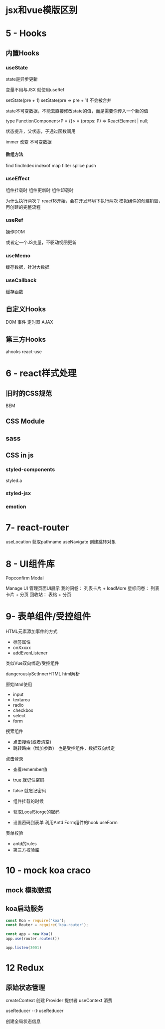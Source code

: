 # jsx和vue模版区别

# 5 -  Hooks
## 内置Hooks

### useState
state是异步更新

变量不用与JSX 就使用useRef

setState(pre + 1)
setState(pre => pre + 1) 不会被合并


state不可变数据，不能去直接修改state的值，而是需要你传入一个新的值

type FunctionComponent<P = {}> = (props: P) => ReactElement | null;

状态提升，父状态，子通过函数调用

immer 改变 不可变数据

#### 数组方法

find
findIndex
indexof
map
filter
splice
push

### useEffect
组件挂载时
组件更新时
组件卸载时

为什么执行两次？
react18开始，会在开发环境下执行两次
模拟组件的创建销毁， 再创建的完整流程

### useRef
操作DOM

或者定一个JS变量，不驱动视图更新 

### useMemo
缓存数据，针对大数据

### useCallback
缓存函数

## 自定义Hooks
DOM
事件
定时器
AJAX


## 第三方Hooks
ahooks
react-use


# 6 -  react样式处理
## 旧时的CSS规范
BEM

## CSS Module

## sass

## CSS in js
### styled-components
styled.a

### styled-jsx
### emotion 

# 7-  react-router
useLocation 获取pathname
useNavigate 创建跳转对象

# 8 - UI组件库

Popconfirm
Modal 


Manage UI 管理页面UI展示
我的问卷： 列表卡片 + loadMore
星标问卷： 列表卡片 + 分页
回收站： 表格 + 分页


# 9- 表单组件/受控组件
HTML元素添加事件的方式
- 标签属性
- onXxxxx
- addEvenListener

类似Vue双向绑定/受控组件

dangerouslySetInnerHTML html解析

原始html使用
- input
- textarea
- radio
- checkbox
- select
- form


搜索组件
- 点击搜索(或者清空)
- 跳转路由（增加参数）
也是受控组件，数据双向绑定

点击登录
- 查看remember值
 - true 就记住密码
 - false 就忘记密码

- 组件挂载的时候
 - 获取LocalStorge的密码
 - 设置密码到表单 利用Antd Form组件的hook useForm


表单校验
- antd的rules
- 第三方校验库


# 10 - mock koa craco

## mock 模拟数据

## koa启动服务
``` js
const Koa = require('koa');
const Router = require('koa-router');

const app = new Koa()
app.use(router.routes())

app.listen(3001)
```

# 12 Redux
## 原始状态管理

createContext 创建
Provider 提供者
useContext 消费

useReducer --》 useReducer




创建全局状态信息
```



```



































































